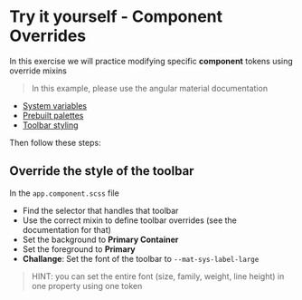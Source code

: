 # Try it yourself - Component Overrides
In this exercise we will practice modifying specific **component** tokens using override mixins

> In this example, please use the angular material documentation 
* [System variables](https://material.angular.io/guide/system-variables)
* [Prebuilt palettes](https://material.angular.io/guide/theming#prebuilt-color-palettes)
* [Toolbar styling](https://material.angular.io/components/toolbar/styling)

Then follow these steps: 

## Override the style of the toolbar
In the `app.component.scss` file
- Find the selector that handles that toolbar
- Use the correct mixin to define toolbar overrides (see the documentation for that)
- Set the background to **Primary Container**
- Set the foreground to **Primary**
- **Challange**: Set the font of the toolbar to `--mat-sys-label-large`
>HINT: you can set the entire font (size, family, weight, line height) in one property using one token


